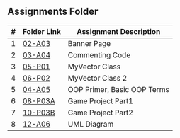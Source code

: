  ##  Assignments Folder

|   #   | Folder Link | Assignment Description |
| :---: | ----------- | ---------------------- |
|   1   |  [02-A03](https://github.com/PabitraBhandari/2143-OOP-Bhandari/tree/main/Assigments/02-A03)          | Banner Page            |
|   2   |  [03-A04](https://github.com/PabitraBhandari/2143-OOP-Bhandari/tree/main/Assigments/03-A04)         | Commenting Code|
|   3   |  [05-P01](https://github.com/PabitraBhandari/2143-OOP-Bhandari/tree/main/Assigments/05-P01)         | MyVector Class  |
| 4     |  [06-P02](https://github.com/PabitraBhandari/2143-OOP-Bhandari/tree/main/Assigments/06-P02)          | MyVector Class 2 |
| 5     |  [04-A05](https://github.com/PabitraBhandari/2143-OOP-Bhandari/tree/main/Assigments/04-A05)           | OOP Primer, Basic OOP Terms|
| 6     |  [08-P03A](https://github.com/PabitraBhandari/2143-OOP-Bhandari/tree/main/Assigments/08-P03A)         | Game Project Part1|
| 7   |   [10-P03B](https://github.com/PabitraBhandari/2143-OOP-Bhandari/tree/main/Assigments/10-P03B)          |  Game Project Part2 |
| 8   | [12-A06](https://github.com/PabitraBhandari/2143-OOP-Bhandari/tree/main/Assigments/A06)                 |  UML Diagram  |
